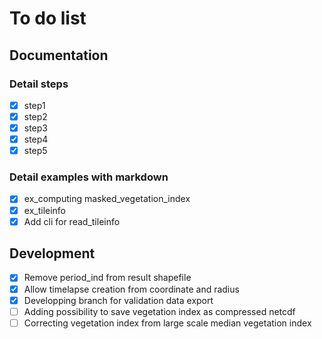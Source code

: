 # To do list
## Documentation
### Detail steps
- [x] step1
- [x] step2
- [x] step3
- [x] step4
- [x] step5
### Detail examples with markdown
- [x] ex_computing masked_vegetation_index
- [x] ex_tileinfo
- [x] Add cli for read_tileinfo
## Development
- [x] Remove period_ind from result shapefile
- [x] Allow timelapse creation from coordinate and radius
- [x] Developping branch for validation data export
- [ ] Adding possibility to save vegetation index as compressed netcdf
- [ ] Correcting vegetation index from large scale median vegetation index 
